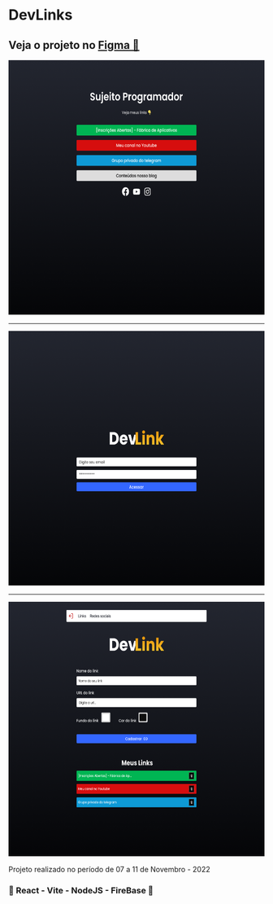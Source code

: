 <h1>DevLinks</h1>
<h2>Veja o projeto no <a href="https://www.figma.com/file/xhQ2hQHTM86HtFuj3m7jcd/DevLink---Semana-React-JS?node-id=0%3A1">Figma 🔖</a></h2>
<div align='center'>
 <img height='500' src="https://github.com/carlos09v/devlinks/blob/main/devlink/src/assets/Home_preview.png?raw=true" alt="Home_Preview">
 <hr>
 <img height='500' src="https://github.com/carlos09v/devlinks/blob/main/devlink/src/assets/Login_preview.png?raw=true" alt="Preview">
 <hr>
 <img height='500' src="https://github.com/carlos09v/devlinks/blob/main/devlink/src/assets/Admin_preview.png?raw=true" alt="Preview">
</div>
<p>Projeto realizado no período de 07 a 11 de Novembro - 2022</p>
<h3>💜 React - Vite - NodeJS - FireBase 💜</h3>